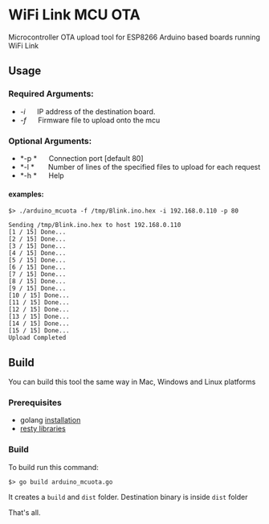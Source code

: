 # WiFi Link MCU OTA
Microcontroller OTA upload tool for ESP8266 Arduino based boards running WiFi Link


## Usage
### Required Arguments:
* *-i*&nbsp;&nbsp;&nbsp;&nbsp;&nbsp;&nbsp;IP address of the destination board.
* *-f*&nbsp;&nbsp;&nbsp;&nbsp;&nbsp;&nbsp;Firmware file to upload onto the mcu

### Optional Arguments:
* *-p *&nbsp;&nbsp;&nbsp;&nbsp;&nbsp;&nbsp;Connection port [default 80]
* *-l *&nbsp;&nbsp;&nbsp;&nbsp;&nbsp;&nbsp;&nbsp;Number of lines of the specified files to upload for each request
* *-h *&nbsp;&nbsp;&nbsp;&nbsp;&nbsp;&nbsp;Help


#### examples:

```shell
$> ./arduino_mcuota -f /tmp/Blink.ino.hex -i 192.168.0.110 -p 80

Sending /tmp/Blink.ino.hex to host 192.168.0.110
[1 / 15] Done...
[2 / 15] Done...
[3 / 15] Done...
[4 / 15] Done...
[5 / 15] Done...
[6 / 15] Done...
[7 / 15] Done...
[8 / 15] Done...
[9 / 15] Done...
[10 / 15] Done...
[11 / 15] Done...
[12 / 15] Done...
[13 / 15] Done...
[14 / 15] Done...
[15 / 15] Done...
Upload Completed
```

## Build
You can build this tool the same way in Mac, Windows and Linux platforms

### Prerequisites
* golang [installation](https://golang.org/doc/install)
* [resty libraries](https://github.com/go-resty/resty)


### Build
To build run this command:
```shell
$> go build arduino_mcuota.go
```
It creates a `build` and `dist` folder. Destination binary is inside `dist` folder

That's all.
